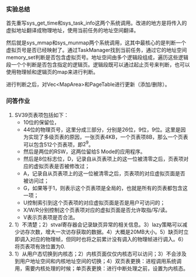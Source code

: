 ### 实验总结

首先重写sys_get_time和sys_task_info这两个系统调用。改进的地方是将传入的虚拟地址翻译成物理地址，使用当前任务的地址空间翻译。

然后就是sys_mmap和sys_munmap两个系统调用，这其中最核心的是判断一个虚拟页号是否已经映射了。通过TaskManager找到当前任务，通过它的地址空间memory_set判断是否包含虚拟页号。地址空间由多个逻辑段组成，遍历这些逻辑段一个个判断是否包含指定的逻辑页。逻辑段既可以通过起止页号来判断，也可以使用物理帧和逻辑页的map来进行判断。

进行判断之后，对Vec\<MapArea\>和PageTable进行更新（添加/删除）。

### 问答作业

1. SV39页表项包括如下：
   * 10位的保留位，
   * 44位的物理页号，这里分成三部分，分别是26位，9位，9位。这里是因为实现了多级页表的原因，一张页表4KB，一个页表项8B，那么一个页表可以包含512个页表项，即$2^9$。
   * 然后是两位的RSW，这两位留给S Mode的应用程序。
   * 然后是8位标志位，D，记录自从页表项上的这一位被清零之后，页表项对应的虚拟页表是否被修改过；
   * A，记录自从页表项上的这一位被清零之后，页表项的对应虚拟页面是否被访问过；
   * G，如果等于1，则表示这个页表项是全局的，也就是所有的页表都包含这一项；
   * U控制索引到这个页表项的对应虚拟页面是否是用户可访问的；
   * X/W/R分别控制这个页表项对应的虚拟页面是否允许取指/写/读。
   * V表示页表项是否合法。
2.  1）不清楚；2）stval寄存器会记录缺页异常的相关信息。3）lazy策略可以减少访存次数，增大一次访存获取的数据。4）大概是20MB大小。5）缺页时立即调入对应的物理帧，但同时也将之前累计没有调入的物理帧进行调入。6）将页表项有效位置为0.
3. 1）从用户态切换到内核态；2）内核页面仅仅内核态可以访问；3）不会涉及到用户地址空间和内核地址空间的切换；4）双页表更换：进程调用系统调用，需要内核处理的时候；单页表更换：进行中断处理之前，设置为内核态。



